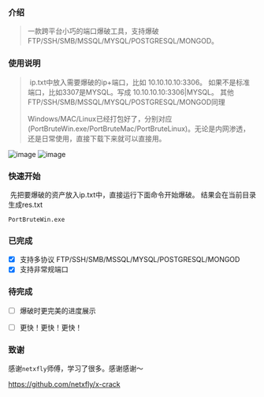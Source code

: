 ### 介绍

> 一款跨平台小巧的端口爆破工具，支持爆破FTP/SSH/SMB/MSSQL/MYSQL/POSTGRESQL/MONGOD。 

### 使用说明

> ​	ip.txt中放入需要爆破的ip+端口，比如 10.10.10.10:3306。  如果不是标准端口，比如3307是MYSQL。写成 10.10.10.10:3306|MYSQL。 其他 FTP/SSH/SMB/MSSQL/MYSQL/POSTGRESQL/MONGOD同理
>
> ​	Windows/MAC/Linux已经打包好了，分别对应(PortBruteWin.exe/PortBruteMac/PortBruteLinux)。无论是内网渗透，还是日常使用，直接下载下来就可以直接用。

![image](https://github.com/awake1t/PortBrute/blob/master/common/example1.png)
![image](https://github.com/awake1t/PortBrute/blob/master/common/example.png)


### 快速开始

​	先把要爆破的资产放入ip.txt中，直接运行下面命令开始爆破。 结果会在当前目录生成res.txt

`PortBruteWin.exe`


### 已完成
  - [x] 支持多协议 FTP/SSH/SMB/MSSQL/MYSQL/POSTGRESQL/MONGOD
  - [x] 支持非常规端口

### 待完成
  - [ ] 爆破时更完美的进度展示
  - [ ] 更快！更快！更快！


### 致谢

感谢`netxfly`师傅，学习了很多。感谢感谢～

https://github.com/netxfly/x-crack
